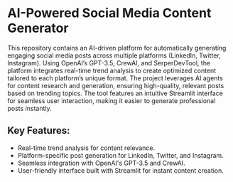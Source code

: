 # AI-Powered Social Media Content Generator

This repository contains an AI-driven platform for automatically generating engaging social media posts across multiple platforms (LinkedIn, Twitter, Instagram). Using OpenAI’s GPT-3.5, CrewAI, and SerperDevTool, the platform integrates real-time trend analysis to create optimized content tailored to each platform’s unique format. The project leverages AI agents for content research and generation, ensuring high-quality, relevant posts based on trending topics. The tool features an intuitive Streamlit interface for seamless user interaction, making it easier to generate professional posts instantly.

## Key Features:
- Real-time trend analysis for content relevance.
- Platform-specific post generation for LinkedIn, Twitter, and Instagram.
- Seamless integration with OpenAI's GPT-3.5 and CrewAI.
- User-friendly interface built with Streamlit for instant content creation.
